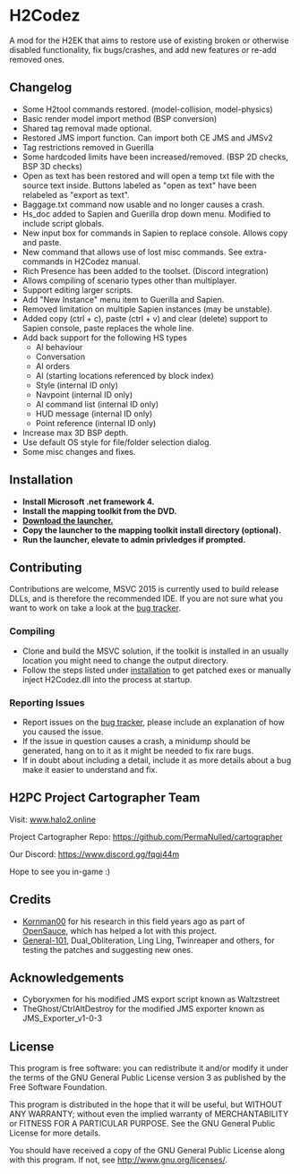 # H2Codez
A mod for the H2EK that aims to restore use of existing broken or otherwise disabled functionality,
fix bugs/crashes, and add new features or re-add removed ones.

## Changelog ##
* Some H2tool commands restored. (model-collision, model-physics)
* Basic render model import method (BSP conversion)
* Shared tag removal made optional.
* Restored JMS import function. Can import both CE JMS and JMSv2
* Tag restrictions removed in Guerilla
* Some hardcoded limits have been increased/removed. (BSP 2D checks, BSP 3D checks)
* Open as text has been restored and will open a temp txt file with the source text inside. Buttons labeled as "open as text" have been relabeled as "export as text".
* Baggage.txt command now usable and no longer causes a crash.
* Hs_doc added to Sapien and Guerilla drop down menu. Modified to include script globals.
* New input box for commands in Sapien to replace console. Allows copy and paste.
* New command that allows use of lost misc commands. See extra-commands in H2Codez manual.
* Rich Presence has been added to the toolset. (Discord integration)
* Allows compiling of scenario types other than multiplayer.
* Support editing larger scripts.
* Add "New Instance" menu item to Guerilla and Sapien.
* Removed limitation on multiple Sapien instances (may be unstable).
* Added copy (ctrl + c), paste (ctrl + v) and clear (delete) support to Sapien console, paste replaces the whole line.
* Add back support for the following HS types
  * AI behaviour
  * Conversation
  * AI orders
  * AI (starting locations referenced by block index)
  * Style (internal ID only)
  * Navpoint (internal ID only)
  * AI command list (internal ID only)
  * HUD message (internal ID only)
  * Point reference (internal ID only)
* Increase max 3D BSP depth.
* Use default OS style for file/folder selection dialog.
* Some misc changes and fixes.

## Installation
* __Install Microsoft .net framework 4.__
* __Install the mapping toolkit from the DVD.__
* __[Download the launcher.](https://ci.appveyor.com/api/projects/num0005/h2-toolkit-launcher/artifacts/Launcher/bin/Release/H2CodezLauncher.exe
)__
* __Copy the launcher to the mapping toolkit install directory (optional).__
* __Run the launcher, elevate to admin privledges if prompted.__

## Contributing ##
Contributions are welcome, MSVC 2015 is currently used to build release DLLs, and is therefore the recommended IDE.
If you are not sure what you want to work on take a look at the [bug tracker](https://github.com/Himanshu-01/H2Codez/issues).
### Compiling ###
* Clone and build the MSVC solution, if the toolkit is installed in an usually location you might need to change the output directory.
* Follow the steps listed under [installation](#installation) to get patched exes or manually inject H2Codez.dll into the process at startup.
### Reporting Issues ###
* Report issues on the [bug tracker](https://github.com/Himanshu-01/H2Codez/issues/new), please include an explanation of how you caused the issue.
* If the issue in question causes a crash, a minidump should be generated, hang on to it as it might be needed to fix rare bugs.
* If in doubt about including a detail, include it as more details about a bug make it easier to understand and fix.

## H2PC Project Cartographer Team ##
Visit: www.halo2.online 

Project Cartographer Repo: https://github.com/PermaNulled/cartographer

Our Discord: https://www.discord.gg/fqgj44m

Hope to see you in-game :)

## Credits ##
* [Kornman00](https://github.com/KornnerStudios) for his research in this field years ago as part of [OpenSauce](https://bitbucket.org/KornnerStudios/opensauce-release/wiki/Home), which has helped a lot with this project.
* [General-101](https://github.com/General-101), Dual_Obliteration, Ling Ling, Twinreaper and others, for testing the patches and suggesting new ones.

## Acknowledgements ##
* Cyboryxmen for his modified JMS export script known as Waltzstreet 
* TheGhost/CtrlAltDestroy for the modified JMS exporter known as JMS_Exporter_v1-0-3

## License ##
This program is free software: you can redistribute it and/or modify
it under the terms of the GNU General Public License version 3 as published by
the Free Software Foundation.

This program is distributed in the hope that it will be useful,
but WITHOUT ANY WARRANTY; without even the implied warranty of
MERCHANTABILITY or FITNESS FOR A PARTICULAR PURPOSE.  See the
GNU General Public License for more details.

You should have received a copy of the GNU General Public License
along with this program.  If not, see http://www.gnu.org/licenses/.
